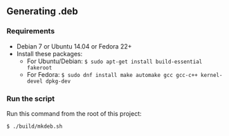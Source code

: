 ## Generating .deb

### Requirements

- Debian 7 or Ubuntu 14.04 or Fedora 22+
- Install these packages:
    - For Ubuntu/Debian: `$ sudo apt-get install build-essential fakeroot`
    - For Fedora: `$ sudo dnf install make automake gcc gcc-c++ kernel-devel dpkg-dev`

 ### Run the script

Run this command from the root of this project:

 ```
 $ ./build/mkdeb.sh
 ```
